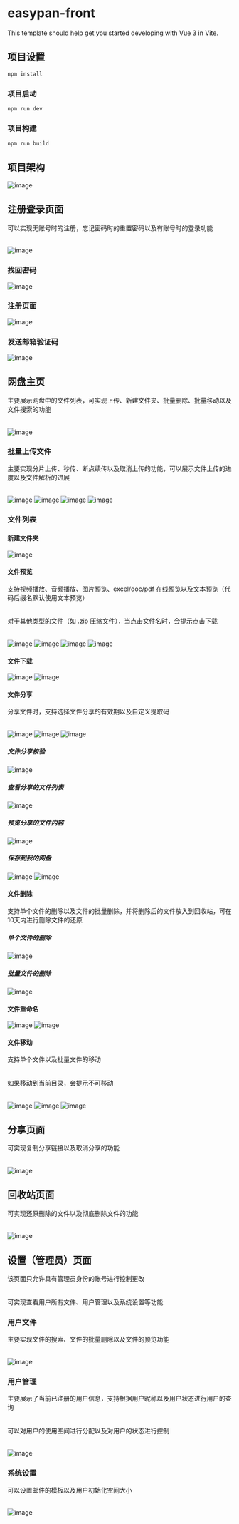 # easypan-front

This template should help get you started developing with Vue 3 in Vite.


## 项目设置

```sh
npm install
```

### 项目启动

```sh
npm run dev
```

### 项目构建

```sh
npm run build
```
## 项目架构
![image](https://github.com/HLH0423/EasyPan/assets/54101102/5a1e626c-d958-4df7-8627-06afa062f735)


## 注册登录页面
可以实现无账号时的注册，忘记密码时的重置密码以及有账号时的登录功能  
######
![image](https://github.com/HLH0423/EasyPan/assets/54101102/8822feec-68f9-4acb-98e1-3e6a6f002117)

### 找回密码
![image](https://github.com/HLH0423/EasyPan/assets/54101102/8ab4f9c4-ca5c-447c-9515-fece9df8c41e)

### 注册页面
![image](https://github.com/HLH0423/EasyPan/assets/54101102/e0d53b4e-4fc1-4395-8c80-d3eb6cba010d)

### 发送邮箱验证码
![image](https://github.com/HLH0423/EasyPan/assets/54101102/28df267a-95fb-423e-8d28-54f8205c4df6)


## 网盘主页
主要展示网盘中的文件列表，可实现上传、新建文件夹、批量删除、批量移动以及文件搜索的功能
######
![image](https://github.com/HLH0423/EasyPan/assets/54101102/b4b2711e-dfdf-4724-8173-21d43a283e27)

### 批量上传文件 
主要实现分片上传、秒传、断点续传以及取消上传的功能，可以展示文件上传的进度以及文件解析的进展  
######
![image](https://github.com/HLH0423/EasyPan/assets/54101102/d94b50b3-53da-4e10-b505-89e24544d131)
![image](https://github.com/HLH0423/EasyPan/assets/54101102/8c890417-2de5-4045-9371-14ff00ed0f6c)
![image](https://github.com/HLH0423/EasyPan/assets/54101102/ca9228ad-6cbe-4ca9-8717-bac494510dff)
![image](https://github.com/HLH0423/EasyPan/assets/54101102/8feca309-4cd4-45e0-b200-87ed38a130ae)


### 文件列表

#### 新建文件夹
![image](https://github.com/HLH0423/EasyPan/assets/54101102/42e23991-ff6e-40c0-8b39-4de2b5e38ea9)

#### 文件预览
支持视频播放、音频播放、图片预览、excel/doc/pdf 在线预览以及文本预览（代码后缀名默认使用文本预览）
######
对于其他类型的文件（如 .zip 压缩文件），当点击文件名时，会提示点击下载  
######
![image](https://github.com/HLH0423/EasyPan/assets/54101102/7eab0864-a67d-4672-996a-b95923c46c46)
![image](https://github.com/HLH0423/EasyPan/assets/54101102/77a11eb2-4cb2-4171-a13a-59e2405af8b8)
![image](https://github.com/HLH0423/EasyPan/assets/54101102/4f0de4fa-7e5c-4133-9ffe-8d2ee4ae3cde)
![image](https://github.com/HLH0423/EasyPan/assets/54101102/2d4d9f4e-6f52-4eba-a78c-ef760e7286c0)


#### 文件下载
![image](https://github.com/HLH0423/EasyPan/assets/54101102/e3c937f8-6799-44ca-a8e6-0008175d0d97)
![image](https://github.com/HLH0423/EasyPan/assets/54101102/7a774fd6-2332-4e69-b94e-0fc6f84f8c61)

#### 文件分享
分享文件时，支持选择文件分享的有效期以及自定义提取码  
######
![image](https://github.com/HLH0423/EasyPan/assets/54101102/1d6c7ffd-cf2b-4826-be71-b36481831bb4)
![image](https://github.com/HLH0423/EasyPan/assets/54101102/8697edf2-b470-4de2-aa0b-6748b96e2c4e)
![image](https://github.com/HLH0423/EasyPan/assets/54101102/4032962d-9e8c-404f-bf13-672953e1e241)

##### 文件分享校验
![image](https://github.com/HLH0423/EasyPan/assets/54101102/1d2a4078-f4cb-4296-9f4d-b30d286ec952)
##### 查看分享的文件列表
![image](https://github.com/HLH0423/EasyPan/assets/54101102/b2ad50e8-9ee4-42e8-9454-29053f5d1ad3)
##### 预览分享的文件内容
![image](https://github.com/HLH0423/EasyPan/assets/54101102/4289179a-bb70-49a4-95d0-decf8aca1860)
##### 保存到我的网盘
![image](https://github.com/HLH0423/EasyPan/assets/54101102/d77d398d-17db-463f-85fe-45e3a0de8325)
![image](https://github.com/HLH0423/EasyPan/assets/54101102/92a3a3f5-bbe4-4383-a69c-22b970b60160)


#### 文件删除
支持单个文件的删除以及文件的批量删除，并将删除后的文件放入到回收站，可在10天内进行删除文件的还原

##### 单个文件的删除
![image](https://github.com/HLH0423/EasyPan/assets/54101102/1b5a778a-ca80-40a9-9688-77f460d90750)

##### 批量文件的删除
![image](https://github.com/HLH0423/EasyPan/assets/54101102/5bfd82a3-e603-45f6-a324-780d89fe8273)


#### 文件重命名
![image](https://github.com/HLH0423/EasyPan/assets/54101102/ee8226c5-30c6-4f4f-87b6-8a374222fe6d)
![image](https://github.com/HLH0423/EasyPan/assets/54101102/86dd3b53-e426-47c1-9645-36032df1c19a)


#### 文件移动
支持单个文件以及批量文件的移动  
######
如果移动到当前目录，会提示不可移动    
######
![image](https://github.com/HLH0423/EasyPan/assets/54101102/cc27e2ca-88fa-4ce1-b039-9adf70dcc2e2)
![image](https://github.com/HLH0423/EasyPan/assets/54101102/2464e86d-2885-458d-b090-f5736852146b)
![image](https://github.com/HLH0423/EasyPan/assets/54101102/aedf4545-a225-4680-aef2-47d5101137e0)


## 分享页面
可实现复制分享链接以及取消分享的功能
######
![image](https://github.com/HLH0423/EasyPan/assets/54101102/d7ae2161-7997-4943-8058-629fc012d3c7)


## 回收站页面
可实现还原删除的文件以及彻底删除文件的功能
######
![image](https://github.com/HLH0423/EasyPan/assets/54101102/a8b4f019-8c4f-419b-bf9f-6735ece4afd8)

## 设置（管理员）页面
该页面只允许具有管理员身份的账号进行控制更改
######
可实现查看用户所有文件、用户管理以及系统设置等功能

### 用户文件
主要实现文件的搜索、文件的批量删除以及文件的预览功能
######
![image](https://github.com/HLH0423/EasyPan/assets/54101102/9c47d2df-ef1b-44d3-ad23-1c5dd48abcb9)

### 用户管理
主要展示了当前已注册的用户信息，支持根据用户昵称以及用户状态进行用户的查询
######
可以对用户的使用空间进行分配以及对用户的状态进行控制
######
![image](https://github.com/HLH0423/EasyPan/assets/54101102/46880d65-055a-4d42-a19d-b7cc9b4ade12)

### 系统设置
可以设置邮件的模板以及用户初始化空间大小
######
![image](https://github.com/HLH0423/EasyPan/assets/54101102/27768001-74e7-4842-8c33-f0d5897c61bc)






